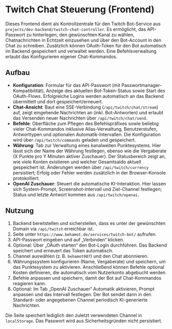 # Twitch Chat Steuerung (Frontend)

Dieses Frontend dient als Kontrollzentrale für den Twitch Bot-Service aus `projects/dev-backend/twitch-chat-controller`. Es ermöglicht, das API-Passwort zu hinterlegen, den gewünschten Kanal zu wählen, Chatnachrichten in Echtzeit einzusehen und über den Bot-Account in den Chat zu schreiben. Zusätzlich können OAuth-Token für den Bot automatisch im Backend gespeichert und verwaltet werden. Eine Befehlsverwaltung erlaubt das Konfigurieren eigener Chat-Kommandos.

## Aufbau

- **Konfiguration**: Formular für das API-Passwort (mit Passwortmanager-Kompatibilität), Anzeige des aktuellen Bot-Token-Status sowie Start des OAuth-Flows. Erfolgreiche Logins werden automatisch an das Backend übermittelt und dort gespeichert/erneuert.
- **Chat-Ansicht**: Baut eine SSE-Verbindung (`/api/twitch/chat/stream`) auf, zeigt eingehende Nachrichten an (inkl. Bot-Antworten) und erlaubt das Versenden neuer Nachrichten über `/api/twitch/chat/send`.
- **Befehle**: Oberfläche zum Pflegen des Befehlspräfixes sowie beliebig vieler Chat-Kommandos inklusive Alias-Verwaltung, Benutzerstufen, Antworttypen und optionalen Automatik-Intervallen. Die Konfiguration wird über `/api/twitch/commands` geladen und gespeichert.
- **Währung**: Tab zur Verwaltung eines kanalweiten Punktesystems. Hier lässt sich der Name der Währung festlegen, ebenso wie die Vergaberate (X Punkte pro Y Minuten aktiver Zuschauer). Der Statusbereich zeigt an, wie viele Konten existieren und welcher Gesamtsaldo aktuell gespeichert ist. Änderungen werden über `/api/twitch/currency` persistiert; Erfolg oder Fehler werden zusätzlich in der Browser-Konsole protokolliert.
- **OpenAI Zuschauer**: Steuert die automatische KI-Interaktion. Hier lassen sich System-Prompt, Screenshot-Intervall und Ziel-Channel festlegen; Status und letzte Antwort kommen aus `/api/twitch/openai`.

## Nutzung

1. Backend bereitstellen und sicherstellen, dass es unter der gewünschten Domain via `/api/twitch` erreichbar ist.
2. Seite unter `https://www.behamot.de/services/twitch-bot/` aufrufen.
3. API-Passwort eingeben und auf „Verbinden“ klicken.
4. Optional: Über „OAuth starten“ den Bot-Login durchführen. Das Backend speichert und erneuert das Token automatisch.
5. Channel auswählen (z. B. `behamot007`) und den Chat abonnieren.
6. Währungssystem konfigurieren (Name, Vergaberate) und speichern, um das Punktesystem zu aktivieren. Anschließend können Befehle optional Kosten definieren, die automatisch vom Nutzerkonto abgebucht werden.
7. Befehle anpassen und speichern, damit der Bot auf Chat-Kommandos reagieren kann.
8. Optional: Im Tab „OpenAI Zuschauer“ Automatik aktivieren, Prompt anpassen und das Intervall festlegen. Der Bot sendet dann in den Standard- oder angegebenen Channel periodisch KI-generierte Nachrichten.

Die Seite speichert lediglich den zuletzt verwendeten Channel in `localStorage`. Das Passwort wird aus Sicherheitsgründen nicht persistiert.

